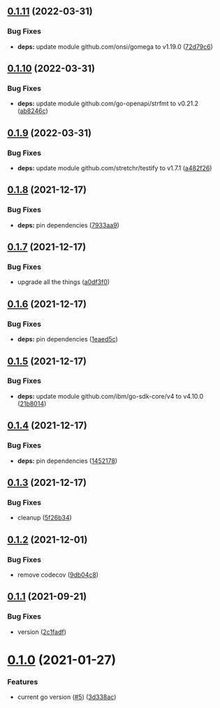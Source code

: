 ## [0.1.11](https://github.com/IBM/sql-query-go-sdk/compare/v0.1.10...v0.1.11) (2022-03-31)


### Bug Fixes

* **deps:** update module github.com/onsi/gomega to v1.19.0 ([72d79c6](https://github.com/IBM/sql-query-go-sdk/commit/72d79c61d5d79fe6097095c575ab33b1131826cc))

## [0.1.10](https://github.com/IBM/sql-query-go-sdk/compare/v0.1.9...v0.1.10) (2022-03-31)


### Bug Fixes

* **deps:** update module github.com/go-openapi/strfmt to v0.21.2 ([ab8246c](https://github.com/IBM/sql-query-go-sdk/commit/ab8246cbbf9f26ab7e1e4737b8b7ea8e128b3bc3))

## [0.1.9](https://github.com/IBM/sql-query-go-sdk/compare/v0.1.8...v0.1.9) (2022-03-31)


### Bug Fixes

* **deps:** update module github.com/stretchr/testify to v1.7.1 ([a482f26](https://github.com/IBM/sql-query-go-sdk/commit/a482f26a3f0af76572efe19e1d78168da40eab22))

## [0.1.8](https://github.com/IBM/sql-query-go-sdk/compare/v0.1.7...v0.1.8) (2021-12-17)


### Bug Fixes

* **deps:** pin dependencies ([7933aa9](https://github.com/IBM/sql-query-go-sdk/commit/7933aa9383443199402ba017d43f240aa4bd4237))

## [0.1.7](https://github.com/IBM/sql-query-go-sdk/compare/v0.1.6...v0.1.7) (2021-12-17)


### Bug Fixes

* upgrade all the things ([a0df3f0](https://github.com/IBM/sql-query-go-sdk/commit/a0df3f0358726d3086f204252d822368ce2321f1))

## [0.1.6](https://github.com/IBM/sql-query-go-sdk/compare/v0.1.5...v0.1.6) (2021-12-17)


### Bug Fixes

* **deps:** pin dependencies ([1eaed5c](https://github.com/IBM/sql-query-go-sdk/commit/1eaed5cb94c342991b00067f552163c105c0bc6e))

## [0.1.5](https://github.com/IBM/sql-query-go-sdk/compare/v0.1.4...v0.1.5) (2021-12-17)


### Bug Fixes

* **deps:** update module github.com/ibm/go-sdk-core/v4 to v4.10.0 ([21b8014](https://github.com/IBM/sql-query-go-sdk/commit/21b8014058acf6880b4c1ea1659b8b6c10a32b9a))

## [0.1.4](https://github.com/IBM/sql-query-go-sdk/compare/v0.1.3...v0.1.4) (2021-12-17)


### Bug Fixes

* **deps:** pin dependencies ([1452178](https://github.com/IBM/sql-query-go-sdk/commit/1452178c8e57005d9479f84464947c0ced3e1d19))

## [0.1.3](https://github.com/IBM/sql-query-go-sdk/compare/v0.1.2...v0.1.3) (2021-12-17)


### Bug Fixes

* cleanup ([5f26b34](https://github.com/IBM/sql-query-go-sdk/commit/5f26b34660e6069262dfec2828c4e8ff9ecc57db))

## [0.1.2](https://github.com/IBM/sql-query-go-sdk/compare/v0.1.1...v0.1.2) (2021-12-01)


### Bug Fixes

* remove codecov ([9db04c8](https://github.com/IBM/sql-query-go-sdk/commit/9db04c81169d3fd9b0bcf95e15b589d141c9be0f))

## [0.1.1](https://github.com/IBM/sql-query-go-sdk/compare/v0.1.0...v0.1.1) (2021-09-21)


### Bug Fixes

* version ([2c1fadf](https://github.com/IBM/sql-query-go-sdk/commit/2c1fadfb37c8ee3eeddec9cea621a75b0a3da137))

# [0.1.0](https://github.com/IBM/sql-query-go-sdk/compare/v0.0.1...v0.1.0) (2021-01-27)


### Features

* current go version ([#5](https://github.com/IBM/sql-query-go-sdk/issues/5)) ([3d338ac](https://github.com/IBM/sql-query-go-sdk/commit/3d338ac341bbbbee9a4874713daa0df275708efb))
